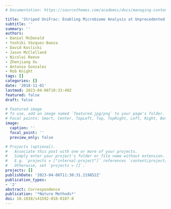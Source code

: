 ```yaml
---
# Documentation: https://sourcethemes.com/academic/docs/managing-content/

title: 'Striped UniFrac: Enabling Microbiome Analysis at Unprecedented Scale'
subtitle: ''
summary: ''
authors:
- Daniel McDonald
- Yoshiki Vázquez-Baeza
- David Koslicki
- Jason McClelland
- Nicolai Reeve
- Zhenjiang Xu
- Antonio Gonzalez
- Rob Knight
tags: []
categories: []
date: '2018-11-01'
lastmod: 2023-04-06T10:33:49Z
featured: false
draft: false

# Featured image
# To use, add an image named `featured.jpg/png` to your page's folder.
# Focal points: Smart, Center, TopLeft, Top, TopRight, Left, Right, BottomLeft, Bottom, BottomRight.
image:
  caption: ''
  focal_point: ''
  preview_only: false

# Projects (optional).
#   Associate this post with one or more of your projects.
#   Simply enter your project's folder or file name without extension.
#   E.g. `projects = ["internal-project"]` references `content/project/deep-learning/index.md`.
#   Otherwise, set `projects = []`.
projects: []
publishDate: '2023-04-06T11:30:31.219852Z'
publication_types:
- '2'
abstract: Correspondence
publication: '*Nature Methods*'
doi: 10.1038/s41592-018-0187-8
---
```

